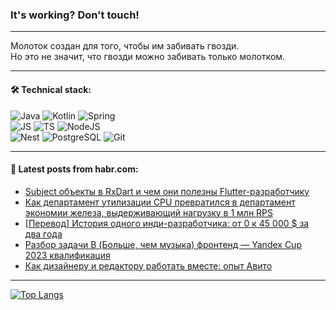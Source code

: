 ### It's working? Don't touch!

---
Молоток создан для того, чтобы им забивать гвозди. <br>
Но это не значит, что гвозди можно забивать только молотком.

---

#### 🛠️ Technical stack:

![Java](https://img.shields.io/badge/Java-informational?logo=Oracle&style=flat&logoColor=white&color=FF4500)
![Kotlin](https://img.shields.io/badge/Kotlin-informational?logo=Kotlin&style=flat&logoColor=white&color=774D97)
![Spring](https://img.shields.io/badge/SpringBoot-informational?logo=SpringBoot&style=flat&logoColor=white&color=6DB33F) <br>
![JS](https://img.shields.io/badge/JS-informational?logo=javaScript&style=flat&logoColor=black&color=F7Df1E)
![TS](https://img.shields.io/badge/TypeScript-informational?logo=typeScript&style=flat&logoColor=black&color=0667A8)
![NodeJS](https://img.shields.io/badge/NodeJS-informational?logo=node.js&style=flat&logoColor=white&color=70A760) <br>
![Nest](https://img.shields.io/badge/NestJS-informational?logo=NestJS&style=flat&logoColor=white&color=E0234E)
![PostgreSQL](https://img.shields.io/badge/PostgreSQL-informational?logo=PostgreSQL&style=flat&logoColor=white&color=DAA520)
![Git](https://img.shields.io/badge/Git-informational?logo=git&style=flat&logoColor=white&color=778899)

___

#### 💬 Latest posts from habr.com:

<!-- BLOG-POST-LIST:START -->
- [Subject объекты в RxDart и чем они полезны Flutter-разработчику](https://habr.com/ru/companies/surfstudio/articles/773164/?utm_source=habrahabr&utm_medium=rss&utm_campaign=773164)
- [Как департамент утилизации CPU превратился в департамент экономии железа, выдерживающий нагрузку в 1 млн RPS](https://habr.com/ru/companies/ozontech/articles/773038/?utm_source=habrahabr&utm_medium=rss&utm_campaign=773038)
- [[Перевод] История одного инди-разработчика: от 0 к 45 000 $ за два года](https://habr.com/ru/companies/productivity_inside/articles/773118/?utm_source=habrahabr&utm_medium=rss&utm_campaign=773118)
- [Разбор задачи B &lpar;Больше, чем музыка&rpar; фронтенд — Yandex Cup 2023 квалификация](https://habr.com/ru/articles/773092/?utm_source=habrahabr&utm_medium=rss&utm_campaign=773092)
- [Как дизайнеру и редактору работать вместе: опыт Авито](https://habr.com/ru/companies/avito/articles/773056/?utm_source=habrahabr&utm_medium=rss&utm_campaign=773056)
<!-- BLOG-POST-LIST:END -->

---
[![Top Langs](https://github-readme-stats-git-master-advtsetting-gmailcom.vercel.app/api/top-langs/?username=zloylis&langs_count=10&hide_title=false&title_color=e6edf3&size_weight=0.5&count_weight=0.5&layout=compact&hide_border=true&theme=dracula)](https://github.com/zloylis)

<!-- ![GitHub stats](https://github-readme-stats-git-master-advtsetting-gmailcom.vercel.app/api?username=zloylis&show_icons=true&hide_border=true&theme=dracula&hide_title=true&include_all_commits=true&count_private=true&hide=contribs&hide_rank=true) -->
